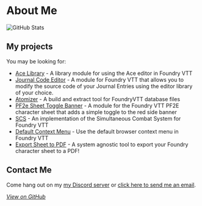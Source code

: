 # About Me
![GitHub Stats](https://github-readme-stats.vercel.app/api?username=arcanistzed&show_icons=true&theme=dark)

## My projects

You may be looking for:
* [Ace Library](https://foundryvtt.com/packages/acelib) - A library module for using the Ace editor in Foundry VTT
* [Journal Code Editor](https://foundryvtt.com/packages/jce) - A module for Foundry VTT that allows you to modify the source code of your Journal Entries using the editor library of your choice.
* [Atomizer](https://www.npmjs.com/package/foundry-atomizer) - A build and extract tool for FoundryVTT database files
* [PF2e Sheet Toggle Banner](https://foundryvtt.com/packages/toggle-banner) - A module for the Foundry VTT PF2E character sheet that adds a simple toggle to the red side banner
* [SCS](https://foundryvtt.com/packages/scs) - An implementation of the Simultaneous Combat System for Foundry VTT
* [Default Context Menu](https://foundryvtt.com/packages/dcm) - Use the default browser context menu in Foundry VTT
* [Export Sheet to PDF](https://foundryvtt.com/packages/pdf-sheet) - A system agnostic tool to export your Foundry character sheet to a PDF!

## Contact Me

Come hang out on my [my Discord server](https://discord.gg/AAkZWWqVav) or [click here to send me an email](mailto:arcanistzed@gmail.com).

*[View on GitHub](https://github.com/arcanistzed/arcanistzed.github.io)*
